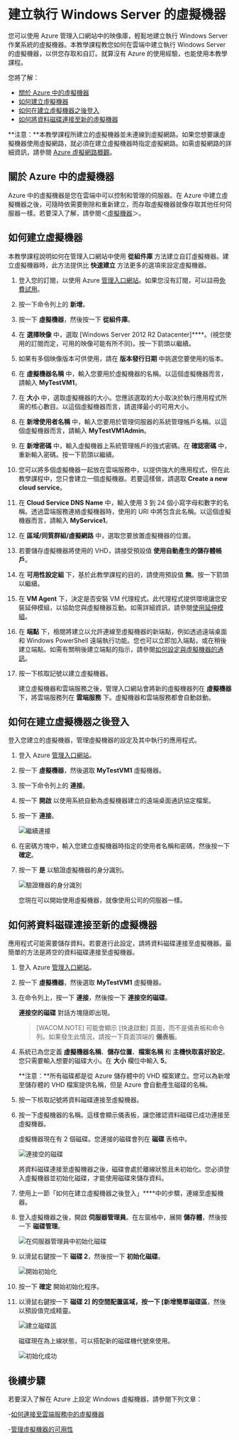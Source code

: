 
# 建立執行 Windows Server 的虛擬機器

您可以使用 Azure 管理入口網站中的映像庫，輕鬆地建立執行 Windows Server 作業系統的虛擬機器。本教學課程教您如何在雲端中建立執行 Windows Server 的虛擬機器，以供您存取和自訂。就算沒有 Azure 的使用經驗，也能使用本教學課程。

您將了解：

* [關於 Azure 中的虛擬機器](#virtualmachine)
* [如何建立虛擬機器](#custommachine)
* [如何在建立虛擬機器之後登入](#logon)
* [如何將資料磁碟連接至新的虛擬機器](#attachdisk)

**注意：**本教學課程所建立的虛擬機器並未連線到虛擬網路。如果您想要讓虛擬機器使用虛擬網路，就必須在建立虛擬機器時指定虛擬網路。如需虛擬網路的詳細資訊，請參閱 [Azure 虛擬網路概觀][1]。

## <a id="virtualmachine"> </a>關於 Azure 中的虛擬機器

Azure 中的虛擬機器是您在雲端中可以控制和管理的伺服器。在 Azure 中建立虛擬機器之後，可隨時依需要刪除和重新建立，而存取虛擬機器就像存取其他任何伺服器一樣。若要深入了解，請參閱＜[虛擬機器][2]＞。

## <a id="custommachine"> </a>如何建立虛擬機器

本教學課程說明如何在管理入口網站中使用 **從組件庫** 方法建立自訂虛擬機器。建立虛擬機器時，此方法提供比 **快速建立** 方法更多的選項來設定虛擬機器。

1.  登入您的訂閱，以使用 Azure [管理入口網站][3]。如果您沒有訂閱，可以註冊[免費試用][4]。

2.  按一下命令列上的 **新增**。

3.  按一下 **虛擬機器**，然後按一下 **從組件庫**。

4.  在 **選擇映像** 中，選取 [Windows Server 2012 R2 Datacenter]****。(視您使用的訂閱而定，可用的映像可能有所不同)。按一下箭頭以繼續。

5.  如果有多個映像版本可供使用，請在 **版本發行日期** 中挑選您要使用的版本。

6.  在 **虛擬機器名稱** 中，輸入您要用於虛擬機器的名稱。以這個虛擬機器而言，請輸入 **MyTestVM1**。

7.  在 **大小** 中，選取虛擬機器的大小。您應該選取的大小取決於執行應用程式所需的核心數目。以這個虛擬機器而言，請選擇最小的可用大小。

8.  在 **新增使用者名稱** 中，輸入您要用於管理伺服器的系統管理帳戶名稱。以這個虛擬機器而言，請輸入 **MyTestVM1Admin**。

9.  在 **新增密碼** 中，輸入虛擬機器上系統管理帳戶的強式密碼。在 **確認密碼** 中，重新輸入密碼。按一下箭頭以繼續。

10. 您可以將多個虛擬機器一起放在雲端服務中，以提供強大的應用程式，但在此教學課程中，您只會建立一個虛擬機器。若要這樣做，請選取  **Create a new cloud service**。

11. 在 **Cloud Service DNS Name** 中，輸入使用 3 到 24 個小寫字母和數字的名稱。透過雲端服務連絡虛擬機器時，使用的 URI 中將包含此名稱。以這個虛擬機器而言，請輸入 **MyService1**。

12. 在 **區域/同質群組/虛擬網路** 中，選取您要放置虛擬機器的位置。

13. 若要儲存虛擬機器將使用的 VHD，請接受預設值 **使用自動產生的儲存體帳戶**。

14. 在 **可用性設定組** 下，基於此教學課程的目的，請使用預設值 **無**。按一下箭頭以繼續。

15. 在 **VM Agent** 下，決定是否安裝 VM 代理程式。此代理程式提供環境讓您安裝延伸模組，以協助您與虛擬機器互動。如需詳細資訊，請參閱[使用延伸模組][5]。

16. 在 **端點** 下，檢閱將建立以允許連線至虛擬機器的新端點，例如透過遠端桌面和 Windows PowerShell 遠端執行功能。您也可以立即加入端點，或在稍後建立端點。如需有關稍後建立端點的指示，請參閱[如何設定與虛擬機器的通訊][6]。

17. 按一下核取記號以建立虛擬機器。
    
    建立虛擬機器和雲端服務之後，管理入口網站會將新的虛擬機器列在 **虛擬機器** 下，將雲端服務列在 **雲端服務** 下。虛擬機器和雲端服務都會自動啟動。

## <a id="logon"> </a>如何在建立虛擬機器之後登入

登入您建立的虛擬機器，管理虛擬機器的設定及其中執行的應用程式。

1.  登入 Azure [管理入口網站][3]。

2.  按一下 **虛擬機器**，然後選取 **MyTestVM1** 虛擬機器。

3.  按一下命令列上的 **連接**。

4.  按一下 **開啟** 以使用系統自動為虛擬機器建立的遠端桌面通訊協定檔案。

5.  按一下 **連接**。
    
    ![繼續連接](./media/CreateVirtualMachineWindowsTutorial/connectpublisher.png)

6.  在密碼方塊中，輸入您建立虛擬機器時指定的使用者名稱和密碼，然後按一下 **確定**。

7.  按一下 **是** 以驗證虛擬機器的身分識別。
    
    ![驗證機器的身分識別](./media/CreateVirtualMachineWindowsTutorial/connectverify.png)
    
    您現在可以開始使用虛擬機器，就像使用公司的伺服器一樣。

## <a id="attachdisk"> </a>如何將資料磁碟連接至新的虛擬機器

應用程式可能需要儲存資料。若要進行此設定，請將資料磁碟連接至虛擬機器。最簡單的方法是將空的資料磁碟連接至虛擬機器。

1.  登入 Azure [管理入口網站][3]。

2.  按一下 **虛擬機器**，然後選取 **MyTestVM1** 虛擬機器。

3.  在命令列上，按一下 **連接**，然後按一下 **連接空的磁碟**。
    
    **連接空的磁碟** 對話方塊隨即出現。


   
    > [WACOM.NOTE] 可能會顯示 [快速啟動] 頁面，而不是儀表板和命令列。如果發生此情況，請按一下頁面頂端的
    > **儀表板**。

4.  系統已為您定義 **虛擬機器名稱**、**儲存位置**、**檔案名稱** 和 **主機快取喜好設定**。您只需要輸入想要的磁碟大小。在 **大小** 欄位中輸入 **5**。
    
    **注意：**所有磁碟都是從 Azure 儲存體中的 VHD 檔案建立。您可以為新增至儲存體的 VHD 檔案提供名稱，但是 Azure 會自動產生磁碟的名稱。

5.  按一下核取記號將資料磁碟連接至虛擬機器。

6.  按一下虛擬機器的名稱。這樣會顯示儀表板，讓您確認資料磁碟已成功連接至虛擬機器。
    
    虛擬機器現在有 2 個磁碟。您連接的磁碟會列在 **磁碟** 表格中。
    
    ![連接空的磁碟](./media/CreateVirtualMachineWindowsTutorial/attachemptysuccess.png)
    
    將資料磁碟連接至虛擬機器之後，磁碟會處於離線狀態且未初始化。您必須登入虛擬機器並初始化磁碟，才能使用磁碟來儲存資料。

7.  使用上一節「如何在建立虛擬機器之後登入」****中的步驟，連線至虛擬機器。

8.  登入虛擬機器之後，開啟 **伺服器管理員**。在左窗格中，展開 **儲存體**，然後按一下 **磁碟管理**。
    
    ![在伺服器管理員中初始化磁碟](./media/CreateVirtualMachineWindowsTutorial/servermanager.png)

9.  以滑鼠右鍵按一下 **磁碟 2**，然後按一下 **初始化磁碟**。
    
    ![開始初始化](./media/CreateVirtualMachineWindowsTutorial/initializedisk.png)

10. 按一下 **確定** 開始初始化程序。

11. 以滑鼠右鍵按一下 **磁碟 2] 的空間配置區域，按一下 [新增簡單磁碟區**，然後以預設值完成精靈。
    
    ![建立磁碟區](./media/CreateVirtualMachineWindowsTutorial/initializediskvolume.png)
    
    磁碟現在為上線狀態，可以搭配新的磁碟機代號來使用。
    
    ![初始化成功](./media/CreateVirtualMachineWindowsTutorial/initializesuccess.png)

## 後續步驟

若要深入了解在 Azure 上設定 Windows 虛擬機器，請參閱下列文章：

-[如何連接至雲端服務中的虛擬機器][7]

-[管理虛擬機器的可用性][8]



[1]: http://go.microsoft.com/fwlink/p/?LinkID=294063
[2]: http://go.microsoft.com/fwlink/p/?LinkID=271224
[3]: http://manage.windowsazure.com
[4]: http://go.microsoft.com/fwlink/p/?LinkID=23435
[5]: http://go.microsoft.com/FWLink/p/?LinkID=390493
[6]: http://www.windowsazure.com/zh-tw/manage/linux/how-to-guides/setup-endpoints/
[7]: http://www.windowsazure.com/zh-tw/documentation/articles/cloud-services-connect-virtual-machine/
[8]: http://www.windowsazure.com/zh-tw/documentation/articles/manage-availability-virtual-machines/